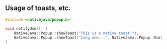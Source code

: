 ## Usage of toasts, etc.

```c++
#include <nativejava/popup.h>

void notifyUser() {
    NativeJava::Popup::showToast("This is a native toast!");
    NativeJava::Popup::showToast("Long one...", NativeJava::Popup::Duration::Long);
}
```
